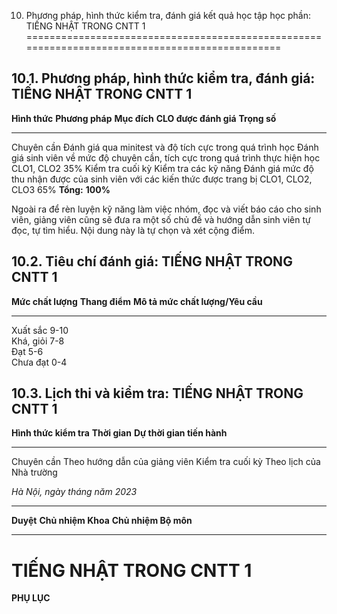 10. Phương pháp, hình thức kiểm tra, đánh giá kết quả học tập học phần: TIẾNG NHẬT TRONG CNTT 1
===============================================================================================

10.1. Phương pháp, hình thức kiểm tra, đánh giá: TIẾNG NHẬT TRONG CNTT 1
------------------------------------------------------------------------

  **Hình thức**      **Phương pháp**                                            **Mục đích**                                                                      **CLO được đánh giá**   **Trọng số**
  ------------------ ---------------------------------------------------------- --------------------------------------------------------------------------------- ----------------------- --------------
  Chuyên cần         Đánh giá qua minitest và độ tích cực trong quá trình học   Đánh giá sinh viên về mức độ chuyên cần, tích cực trong quá trình thực hiện học   CLO1, CLO2              35%
  Kiểm tra cuối kỳ   Kiểm tra các kỹ năng                                       Đánh giá mức độ thu nhận được của sinh viên với các kiến thức được trang bị       CLO1, CLO2, CLO3        65%
  **Tổng:**                                                                     **100%**                                                                                                  

Ngoài ra để rèn luyện kỹ năng làm việc nhóm, đọc và viết báo cáo cho
sinh viên, giảng viên cũng sẽ đưa ra một số chủ đề và hướng dẫn sinh
viên tự đọc, tự tìm hiểu. Nội dung này là tự chọn và xét cộng điểm.

10.2. Tiêu chí đánh giá: TIẾNG NHẬT TRONG CNTT 1
------------------------------------------------

  **Mức chất lượng**   **Thang điểm**   **Mô tả mức chất lượng/Yêu cầu**
  -------------------- ---------------- ----------------------------------
  Xuất sắc             9-10             
  Khá, giỏi            7-8              
  Đạt                  5-6              
  Chưa đạt             0-4              

10.3. Lịch thi và kiểm tra: TIẾNG NHẬT TRONG CNTT 1
---------------------------------------------------

  **Hình thức kiểm tra**   **Thời gian**   **Dự thời gian tiến hành**
  ------------------------ --------------- -------------------------------
  Chuyên cần                               Theo hướng dẫn của giảng viên
  Kiểm tra cuối kỳ                         Theo lịch của Nhà trường

*Hà Nội, ngày tháng năm 2023*

  ----------- -------------------- ----------------------
  **Duyệt**   **Chủ nhiệm Khoa**   **Chủ nhiệm Bộ môn**
  ----------- -------------------- ----------------------

 TIẾNG NHẬT TRONG CNTT 1
=======================

**PHỤ LỤC**
